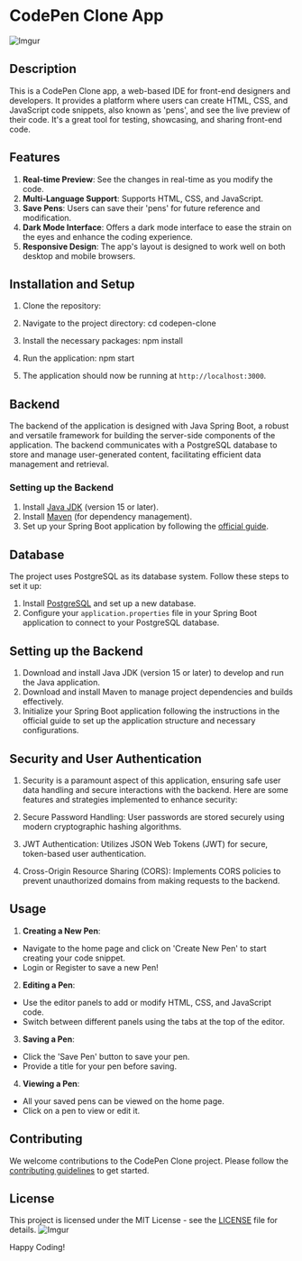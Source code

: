 # CodePen Clone App
![Imgur](https://i.imgur.com/GlqILyL.png)

## Description

This is a CodePen Clone app, a web-based IDE for front-end designers and developers. It provides a platform where users can create HTML, CSS, and JavaScript code snippets, also known as 'pens', and see the live preview of their code. It's a great tool for testing, showcasing, and sharing front-end code.

## Features

1. **Real-time Preview**: See the changes in real-time as you modify the code.
2. **Multi-Language Support**: Supports HTML, CSS, and JavaScript.
3. **Save Pens**: Users can save their 'pens' for future reference and modification.
4. **Dark Mode Interface**: Offers a dark mode interface to ease the strain on the eyes and enhance the coding experience.
5. **Responsive Design**: The app's layout is designed to work well on both desktop and mobile browsers.
## Installation and Setup

1. Clone the repository:
2. Navigate to the project directory: cd codepen-clone
3.  Install the necessary packages: npm install 
4. Run the application: npm start

5. The application should now be running at `http://localhost:3000`.


   
## Backend

The backend of the application is designed with Java Spring Boot, a robust and versatile framework for building the server-side components of the application. The backend communicates with a PostgreSQL database to store and manage user-generated content, facilitating efficient data management and retrieval.

### Setting up the Backend

1. Install [Java JDK](https://www.oracle.com/java/technologies/javase-jdk15-downloads.html) (version 15 or later).
2. Install [Maven](https://maven.apache.org/) (for dependency management).
3. Set up your Spring Boot application by following the [official guide](https://spring.io/guides/gs/spring-boot/).

## Database

The project uses PostgreSQL as its database system. Follow these steps to set it up:

1. Install [PostgreSQL](https://www.postgresql.org/download/) and set up a new database.
2. Configure your `application.properties` file in your Spring Boot application to connect to your PostgreSQL database. 

## Setting up the Backend

1. Download and install Java JDK (version 15 or later) to develop and run the Java application.
2. Download and install Maven to manage project dependencies and builds effectively.
3. Initialize your Spring Boot application following the instructions in the official guide to set up the application structure and necessary configurations.
## Security and User Authentication
1. Security is a paramount aspect of this application, ensuring safe user data handling and secure interactions with the backend. Here are some features and strategies implemented to enhance security:

2. Secure Password Handling: User passwords are stored securely using modern cryptographic hashing algorithms.
3. JWT Authentication: Utilizes JSON Web Tokens (JWT) for secure, token-based user authentication.
4. Cross-Origin Resource Sharing (CORS): Implements CORS policies to prevent unauthorized domains from making requests to the backend.


## Usage

1. **Creating a New Pen**:
- Navigate to the home page and click on 'Create New Pen' to start creating your code snippet.
- Login or Register to save a new Pen!

2. **Editing a Pen**:
- Use the editor panels to add or modify HTML, CSS, and JavaScript code.
- Switch between different panels using the tabs at the top of the editor.

3. **Saving a Pen**:
- Click the 'Save Pen' button to save your pen.
- Provide a title for your pen before saving.

4. **Viewing a Pen**:
- All your saved pens can be viewed on the home page.
- Click on a pen to view or edit it.

## Contributing

We welcome contributions to the CodePen Clone project. Please follow the [contributing guidelines](CONTRIBUTING.md) to get started.

## License

This project is licensed under the MIT License - see the [LICENSE](LICENSE) file for details.
![Imgur](https://i.imgur.com/svXdE1q.png)



 Happy Coding!
